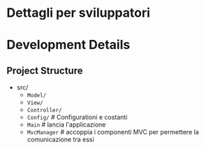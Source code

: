 # Dettagli per sviluppatori

# Development Details

## Project Structure

- src/
    - `Model/` 
    - `View/` 
    - `Controller/` 
    - `Config/` # Configurationi e costanti
    - `Main` # lancia l'applicazione
    - `MvcManager` # accoppia i componenti MVC per permettere la comunicazione tra essi
